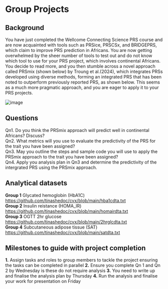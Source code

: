 # Group Projects

## Background

You have just completed the Wellcome Connecting Science PRS course and are now acquainted with tools such as PRSice, PRSCSx, and BRIDGEPRS, which claim to improve PRS prediction in Africans. You are now getting overwhelmed by the sheer number of tools to test out and do not know which tool to use for your PRS project, which involves continental Africans. You decide to read more, and you then stumble across a novel approach called PRSmix (shown below) by Troung et al.(2024), which integrates PRSs developed using diverse methods, forming an integrated PRS that has been noted to outperform previously reported PRS, as shown below. This seems as a much more pragmatic approach, and you are eager to apply it to your PRS projects.

![image](https://github.com/user-attachments/assets/a03786e7-f2ee-46e0-b542-1c3d546e1d76)



## Questions
Qn1. Do you think the PRSmix approach will predict well in continental Africans? Discuss?<br>
Qn2. What metrics will you use to evaluate the predictivity of the PRS for the trait you have been assigned?<br>
Qn3. May you outline the steps and sample code you will use to apply the PRSmix approach to the trait you have been assigned?<br> 
Qn4. Apply you analysis plan in Qn3 and determine the predictivity of the intergrated PRS using the PRSmix approach.<br>

## Analytical datasets
 **Group 1** Glycated hemoglobin (HbA1C) https://github.com/tinashedoc/cvx/blob/main/hba1cdta.txt<br> 
 **Group 2** Insulin reistance (HOMA_IR) https://github.com/tinashedoc/cvx/blob/main/homairdta.txt<br>
 **Group 3** OGTT 2hr glucose https://github.com/tinashedoc/cvx/blob/main/2hrglcdta.txt<br> 
 **Group 4** Subcutaneous adipose tissue (SAT) https://github.com/tinashedoc/cvx/blob/main/satdta.txt<br>

 ## Milestones to guide with project completion
 **1.** Assign tasks and roles to group members to tackle the project ensuring the tasks can be completed in parallel
 **2.** Ensure you complete Qn 1 and Qn 2 by Wednesday is these do not require analysis
 **3.** You need to write up and finalise the analysis plan by Thursday
 **4.** Run the analysis and finalise your work for presentation on Friday
 






